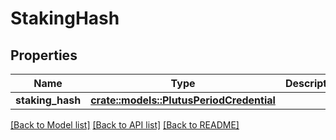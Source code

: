 # StakingHash

## Properties

Name | Type | Description | Notes
------------ | ------------- | ------------- | -------------
**staking_hash** | [**crate::models::PlutusPeriodCredential**](Plutus.Credential.md) |  | 

[[Back to Model list]](../README.md#documentation-for-models) [[Back to API list]](../README.md#documentation-for-api-endpoints) [[Back to README]](../README.md)


